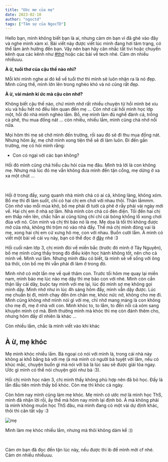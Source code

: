 ```yaml
---
title: "Ước mơ của mẹ"
date: 2023-02-10
author: "ngoctd"
tags: ["Tâm sự của NgocTD"]
---
```


Hello bạn, mình không biết bạn là ai, nhưng cảm ơn bạn vì đã ghé vào đây và nghe mình xàm xí. Bài viết này được viết lúc mình đang hơi tâm trạng, có thể làm ảnh hưởng đến bạn. Vậy nên bạn hãy cân nhắc tắt tivi hoặc chuyển kênh qua các kênh như [#thơ](https://idev-blog.web.app/tags/th%C6%A1/) hoặc các bài về tech nhé. Cảm ơn nhiều nhiềuuu.


**À ừ, tuổi thơ của cậu thế nào nhỉ?**

Mỗi khi mình nghe ai đó kể vể tuổi thơ thì mình sẽ luôn nhận ra là nó đẹp. Mình cũng thế, mình lớn lên trong nghèo khó và nó cũng rất đẹp.

**À ừ, vài mảnh kí ức mà cậu còn nhớ?**

Không biết cậu thế nào, chứ mình nhớ rất nhiều chuyện từ hồi mình bé xíu xíu và hầu hết nó đều liên quan đến mẹ ...
Còn nhớ cái hồi mình học lớp một, hồi đó nhà mình nghèo lắm. Bố, mẹ mình làm đủ nghề đánh cá, trồng cà phê, thu mua đồng nát ... còn nhiều, nhiều lắm, mình cũng chả nhớ nổi nữa.

Mọi hôm thì mẹ sẽ chở mình đến trường, rồi sau đó sẽ đi thu mua đồng nát. Nhưng hôm ấy, mẹ chở mình xong tiện thể sẽ đi làm luôn. Đi đến gần trường, mẹ có hỏi mình rằng:
- Con có ngại với các bạn không? 

Hồi đó mình cũng chả hiểu câu hỏi của mẹ đâu. Mình trả lời là con không mẹ. Nhưng mà lúc đó mẹ vẫn không đưa mình đến tận cổng, mẹ dừng ở xa xa một chút ...

&nbsp;

Hồi ở trong đấy, xung quanh nhà mình chả có ai cả, không làng, không xóm. Bố mẹ thì đi làm suốt, chỉ có hai chị em chơi với nhau thôi. Thân lắmmm. Còn nhớ vào mỗi mùa khô, bố mẹ phải đi tưới cà phê ở rẫy phải vài ngày mới về. Hai chị em ở nhà sợ lắm. Nhà mình còn chả có đèn điện. Tối đến hai chị em thắp nến lên, chắc hẳn ai cũng từng chỉ chỉ cái bóng khổng lồ xong chơi đùa với nó. Còn mình và chị thì bảo nó là mẹ. Mẹ dọa là tối thì không được mở cửa nhà, không thì trộm nó vào nhà đấy. Thế mà chị mình đóng vai là mẹ, xong hai chị em cứ xưng hô mẹ, con với nhau. Buồn cười lắm. À mình có viết một bài về cái vụ này, bạn có thể đọc ở [đây](https://idev-blog.web.app/posts/poem-hai-%C4%91%E1%BB%A9a-tr%E1%BA%BB/) nhé :3 

Hồi cuối năm lớp 3, chị mình đòi về miền bắc (trước đó mình ở  Tây Nguyên), bố mẹ mình cũng thấy trong đó điều kiện học hành không tốt, nên cho cả mình về. Mình vui lắm. Nhưng mình đâu có biết, là mình sẽ về sống với ông bà thôi, còn bố mẹ thì vẫn phải đi làm ở trong đó. 

Mình nhớ có một lần mẹ về quê thăm con. Trước tối hôm mẹ quay lại miền nam, mình bảo mẹ lúc nào mẹ dậy thì mẹ bảo con với nhé. Mình còn cẩn thận lấy cái dây, buộc tay mình với mẹ lại, lúc đó mình sợ mẹ không gọi mình dậy. Mình nhớ như in lúc 4h sáng hôm đấy, mình vẫn dậy được. Lúc mẹ chuẩn bị đi, mình chạy đến ôm chân mẹ, khóc nức nở, không cho mẹ đi. Mình cũng không nhớ mình nói gì với mẹ, chỉ nhớ mang máng là con không cho mẹ đi, mẹ ở nhà với con. Mình khóc to, to lắm, to đến nỗi cả xóm sang khuyên mình cơ mà. Bình thường mình mà khóc thì mẹ còn đánh thêm cho, nhưng hôm đấy dĩ nhiên là khác ... 

Còn nhiều lắm, chắc là mình viết vào khi khác

## À ừ, mẹ khóc

Mẹ mình khóc nhiều lắm. Bà ngoại có nói với mình là, trong cái nhà này không ai khổ bằng bà với mẹ (à mà mình có người bà tuyệt vời lắm, nếu có khúc mắc, chuyện buồn gì mà nói với bà là lúc sau sẽ được giải tỏa ngay. Ước gì mình có thể nói chuyện giỏi như bà :3).

Hồi chị mình học năm 3, chị mình thấy không phù hợp nên đã bỏ học. Đấy là lần đầu tiên mình thấy bố khóc. Còn mẹ thì khóc cả ngày.

Còn hôm nay mình cũng làm mẹ khóc. Mẹ mình có ước mơ là mình học ThS, mình đã nhận lời rồi, ấy thế mà hôm nay mình lại định bỏ. À mà không phải là mình không muốn học ThS đâu, mà mình đang có một vài dự định khác, thôi thì cân tất vậy :3

![mẹ](../../images/confide/mẹ.png)

Mình làm mẹ khóc nhiều lắm, nhưng mà thôi không dám kể :))

&nbsp;

Cảm ơn bạn đã đọc đến tận lúc này, nếu được thì ib để  mình mời cf nhé. Cảm ơn nhiều nhiềuuu.
